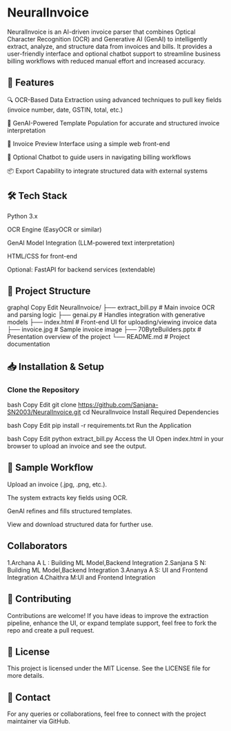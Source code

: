 # NeuralInvoice
NeuralInvoice is an AI-driven invoice parser that combines Optical Character Recognition (OCR) and Generative AI (GenAI) to intelligently extract, analyze, and structure data from invoices and bills. It provides a user-friendly interface and optional chatbot support to streamline business billing workflows with reduced manual effort and increased accuracy.

## 🚀 Features
🔍 OCR-Based Data Extraction using advanced techniques to pull key fields (invoice number, date, GSTIN, total, etc.)

🤖 GenAI-Powered Template Population for accurate and structured invoice interpretation

🧾 Invoice Preview Interface using a simple web front-end

💬 Optional Chatbot to guide users in navigating billing workflows

📦 Export Capability to integrate structured data with external systems

## 🛠️ Tech Stack
Python 3.x

OCR Engine (EasyOCR or similar)

GenAI Model Integration (LLM-powered text interpretation)

HTML/CSS for front-end

Optional: FastAPI for backend services (extendable)

## 📂 Project Structure
graphql
Copy
Edit
NeuralInvoice/
├── extract_bill.py      # Main invoice OCR and parsing logic
├── genai.py             # Handles integration with generative models
├── index.html           # Front-end UI for uploading/viewing invoice data
├── invoice.jpg          # Sample invoice image
├── 70ByteBuilders.pptx  # Presentation overview of the project
└── README.md            # Project documentation
## 📥 Installation & Setup
### Clone the Repository

bash
Copy
Edit
git clone https://github.com/Sanjana-SN2003/NeuralInvoice.git
cd NeuralInvoice
Install Required Dependencies

bash
Copy
Edit
pip install -r requirements.txt
Run the Application

bash
Copy
Edit
python extract_bill.py
Access the UI Open index.html in your browser to upload an invoice and see the output.

## 📸 Sample Workflow
Upload an invoice (.jpg, .png, etc.).

The system extracts key fields using OCR.

GenAI refines and fills structured templates.

View and download structured data for further use.

## Collaborators
1.Archana A L : Building ML Model,Backend Integration 
2.Sanjana S N: Building ML Model,Backend Integration
3.Ananya A S: UI and Frontend Integration
4.Chaithra M:UI and Frontend Integration

## 🤝 Contributing
Contributions are welcome! If you have ideas to improve the extraction pipeline, enhance the UI, or expand template support, feel free to fork the repo and create a pull request.

## 📄 License
This project is licensed under the MIT License. See the LICENSE file for more details.

## 📧 Contact
For any queries or collaborations, feel free to connect with the project maintainer via GitHub.

